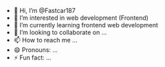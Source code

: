 - 👋 Hi, I’m @Fastcar187
- 👀 I’m interested in web development (Frontend)
- 🌱 I’m currently learning frontend web development 
- 💞️ I’m looking to collaborate on ...
- 📫 How to reach me ...
- 😄 Pronouns: ...
- ⚡ Fun fact: ...

<!---
Fastcar187/Fastcar187 is a ✨ special ✨ repository because its `README.md` (this file) appears on your GitHub profile.
You can click the Preview link to take a look at your changes.
--->
